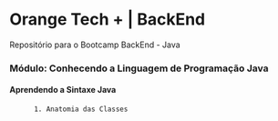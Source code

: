 # Orange Tech + | BackEnd
Repositório para o Bootcamp BackEnd - Java

### Módulo: Conhecendo a Linguagem de Programação Java
  #### Aprendendo a Sintaxe Java
          1. Anatomia das Classes

